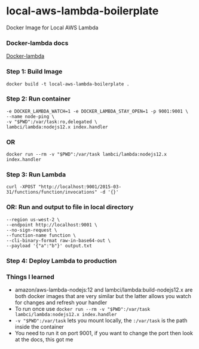 # local-aws-lambda-boilerplate
Docker Image for Local AWS Lambda

### Docker-lambda docs
[Docker-lambda](https://github.com/lambci/docker-lambda "Github link to docker-lambda")

### Step 1: Build Image
```docker build -t local-aws-lambda-boilerplate .```

### Step 2: Run container
```docker run --rm \
-e DOCKER_LAMBDA_WATCH=1 -e DOCKER_LAMBDA_STAY_OPEN=1 -p 9001:9001 \
--name node-ping \
-v "$PWD":/var/task:ro,delegated \
lambci/lambda:nodejs12.x index.handler
```
### OR
```docker run --rm -v "$PWD":/var/task lambci/lambda:nodejs12.x index.handler```

### Step 3: Run Lambda
```curl -XPOST "http://localhost:9001/2015-03-31/functions/function/invocations" -d '{}'```

### OR: Run and output to file in local directory
```aws lambda invoke \
--region us-west-2 \
--endpoint http://localhost:9001 \
--no-sign-request \
--function-name function \
--cli-binary-format raw-in-base64-out \
--payload '{"a":"b"}' output.txt
```

### Step 4: Deploy Lambda to production


### Things I learned
* amazon/aws-lambda-nodejs:12 and lambci/lambda:build-nodejs12.x are both docker images that are very similar but the latter allows you watch for changes and refresh your handler
* To run once use ```docker run --rm -v "$PWD":/var/task lambci/lambda:nodejs12.x index.handler```
* ```-v "$PWD":/var/task``` lets you mount locally, the ```:/var/task``` is the path inside the container
* You need to run it on port 9001, if you want to change the port then look at the docs, this got me